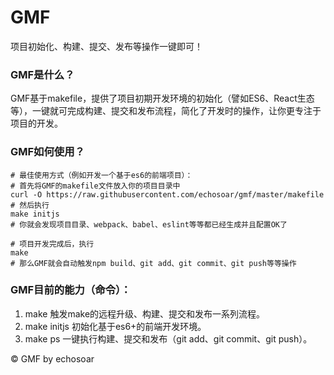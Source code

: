 # GMF
项目初始化、构建、提交、发布等操作一键即可！

### GMF是什么？
GMF基于makefile，提供了项目初期开发环境的初始化（譬如ES6、React生态等），一键就可完成构建、提交和发布流程，简化了开发时的操作，让你更专注于项目的开发。

### GMF如何使用？
```
# 最佳使用方式（例如开发一个基于es6的前端项目）：
# 首先将GMF的makefile文件放入你的项目目录中
curl -O https://raw.githubusercontent.com/echosoar/gmf/master/makefile
# 然后执行 
make initjs
# 你就会发现项目目录、webpack、babel、eslint等等都已经生成并且配置OK了

# 项目开发完成后，执行
make
# 那么GMF就会自动触发npm build、git add、git commit、git push等等操作
```
### GMF目前的能力（命令）：
1. make
触发make的远程升级、构建、提交和发布一系列流程。
2. make initjs
初始化基于es6+的前端开发环境。
3. make ps
一键执行构建、提交和发布（git add、git commit、git push）。
 

 
© GMF by echosoar
